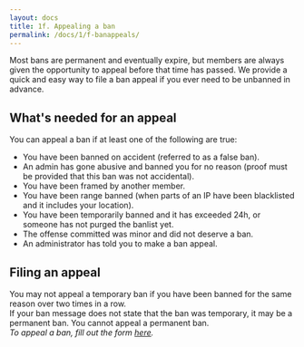 ```yaml
---
layout: docs
title: 1f. Appealing a ban
permalink: /docs/1/f-banappeals/
---
```

Most bans are permanent and eventually expire, but members are always given the opportunity to appeal before that time has passed.
We provide a quick and easy way to file a ban appeal if you ever need to be unbanned in advance.

## What's needed for an appeal
You can appeal a ban if at least one of the following are true:

* You have been banned on accident (referred to as a false ban).
* An admin has gone abusive and banned you for no reason (proof must be provided that this ban was not accidental).
* You have been framed by another member.
* You have been range banned (when parts of an IP have been blacklisted and it includes your location).
* You have been temporarily banned and it has exceeded 24h, or someone has not purged the banlist yet.
* The offense committed was minor and did not deserve a ban.
* An administrator has told you to make a ban appeal.

## Filing an appeal
You may not appeal a temporary ban if you have been banned for the same reason over two times in a row.
<br>
If your ban message does not state that the ban was temporary, it may be a permanent ban. You cannot appeal a permanent ban.
<br>
_To appeal a ban, fill out the form [here](https://shadowga.typeform.com/to/fE4jeV)._
